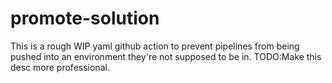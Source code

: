 # promote-solution
This is a rough WIP yaml github action to prevent pipelines from being pushed into an environment they're not supposed to be in. TODO:Make this desc more professional.
